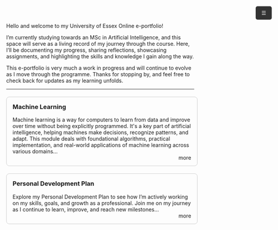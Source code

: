 Hello and welcome to my University of Essex Online e-portfolio!

I’m currently studying towards an MSc in Artificial Intelligence, and this space will serve as a living record of my journey through the course. Here, I’ll be documenting my progress, sharing reflections, showcasing assignments, and highlighting the skills and knowledge I gain along the way.

This e-portfolio is very much a work in progress and will continue to evolve as I move through the programme. Thanks for stopping by, and feel free to check back for updates as my learning unfolds.

---

<div style="width: 95%; margin: 20px auto; border: 1px solid #ccc; padding: 16px; border-radius: 8px;">
  <h3 style="margin-top: 0;">
    <a href="machine_learning" style="text-decoration: none;">Machine Learning</a>
  </h3>
  <p>Machine learning is a way for computers to learn from data and improve over time without being explicitly programmed. It's a key part of artificial intelligence, helping machines make decisions, recognize patterns, and adapt. This module deals with foundational algorithms, practical implementation, and real-world applications of machine learning across various domains...
  <br/>
  <a href="machine_learning" style="text-decoration: none; margin-left:10px; float: right;">more</a>
  </p>
</div>


<div style="width: 95%; margin: 20px auto; border: 1px solid #ccc; padding: 16px; border-radius: 8px;">
  <h3 style="margin-top: 0;">
    <a href="pdp" style="text-decoration: none;">Personal Development Plan</a>
  </h3>
  <p>Explore my Personal Development Plan to see how I’m actively working on my skills, goals, and growth as a professional. Join me on my journey as I continue to learn, improve, and reach new milestones...
  <br/>
<a href="pdp" style="text-decoration: none; margin-left:10px; float: right;">more</a>
  </p>
</div>

<div id="hamburgerMenu">
  <div id="menuToggle">&#9776;<div id="menuLabel" style="display: none;">MENU</div></div>
  <div id="menuLinks">
    <a href="/">Home</a>
    <a href="/machine_learning/">Machine Learning</a>
    <a href="/pdp/">Professional Development Plan</a>
  </div>
</div>

<style>
  #hamburgerMenu {
    position: fixed;
    top: 20px;
    right: 20px;
    z-index: 1000;
    font-family: Arial, sans-serif;
  }

  #menuToggle {
    background: #333;
    color: white;
    padding: 10px 15px;
    cursor: pointer;
    border-radius: 5px;
    user-select: none;
  }

  #menuLabel {
  margin-top: 5px;
  font-weight: bold;
  padding: 5px 10px;
  border-radius: 3px;
  color: white;
 }

  #menuLinks {
    display: none;
    margin-top: 10px;
    box-shadow: 0 0 10px rgba(0,0,0,0.1);
    border-radius: 5px;
  }

  #menuLinks a {
    display: block;
    padding: 10px 15px;
    text-decoration: none;
    color: white;
    background: #333;
  }

  #menuLinks a:hover {
    background-color:rgb(90, 91, 97);
  }
</style>

<script>
  document.addEventListener('DOMContentLoaded', function () {
    const toggle = document.getElementById('menuToggle');
    const links = document.getElementById('menuLinks');
    const label = document.getElementById('menuLabel');
    const menu = document.getElementById('hamburgerMenu');

    toggle.addEventListener('click', function () {
        const isVisible = links.style.display === 'block';
        links.style.display = isVisible ? 'none' : 'block';
        label.style.display = isVisible ? 'none' : 'inline';
    });

    menu.addEventListener('mouseleave', function () {
      links.style.display = 'none';
      label.style.display = 'none'; 
    });
  });
</script>